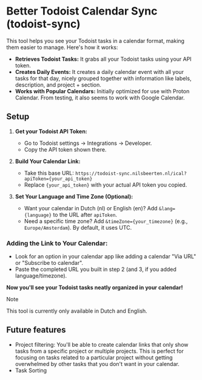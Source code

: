 # Better Todoist Calendar Sync (todoist-sync)
This tool helps you see your Todoist tasks in a calendar format, making them easier to manage. Here's how it works:

* **Retrieves Todoist Tasks:** It grabs all your Todoist tasks using your API token.
* **Creates Daily Events:** It creates a daily calendar event with all your tasks for that day, nicely grouped together with information like labels, description, and project + section.
* **Works with Popular Calendars:** Initially optimized for use with Proton Calendar. From testing, it also seems to work with Google Calendar.

## Setup

1. **Get your Todoist API Token:**
    * Go to Todoist settings -> Integrations -> Developer.
    * Copy the API token shown there.

2. **Build Your Calendar Link:**
    * Take this base URL: `https://todoist-sync.nilsbeerten.nl/ical?apiToken={your_api_token}`
    * Replace `{your_api_token}` with your actual API token you copied.

3. **Set Your Language and Time Zone (Optional):**
    * Want your calendar in Dutch (nl) or English (en)? Add `&lang={language}` to the URL after `apiToken`.
    * Need a specific time zone? Add `&timeZone={your_timezone}` (e.g., `Europe/Amsterdam`). By default, it uses UTC.

### Adding the Link to Your Calendar:

* Look for an option in your calendar app like adding a calendar "Via URL" or "Subscribe to calendar".
* Paste the completed URL you built in step 2 (and 3, if you added language/timezone).

**Now you'll see your Todoist tasks neatly organized in your calendar!**

> [!NOTE] 
> This tool is currently only available in Dutch and English.

## Future features
* Project filtering: You'll be able to create calendar links that only show tasks from a specific project or multiple projects. This is perfect for focusing on tasks related to a particular project without getting overwhelmed by other tasks that you don't want in your calendar.
* Task Sorting
